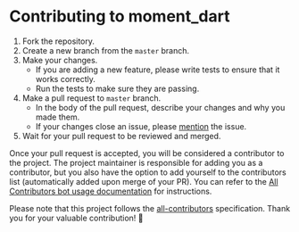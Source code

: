 # Contributing to moment_dart

1. Fork the repository.
2. Create a new branch from the `master` branch.
3. Make your changes.
    * If you are adding a new feature, please write tests to ensure that it works correctly.
    * Run the tests to make sure they are passing.
4. Make a pull request to `master` branch.
    * In the body of the pull request, describe your changes and why you made them.
    * If your changes close an issue, please [mention](https://docs.github.com/en/issues/tracking-your-work-with-issues/linking-a-pull-request-to-an-issue) the issue.
5. Wait for your pull request to be reviewed and merged.

Once your pull request is accepted, you will be considered a contributor to the project. The project maintainer is responsible for adding you as a contributor, but you also have the option to add yourself to the contributors list (automatically added upon merge of your PR). You can refer to the [All Contributors bot usage documentation](https://allcontributors.org/docs/en/bot/usage) for instructions.

Please note that this project follows the [all-contributors](https://allcontributors.org/) specification. Thank you for your valuable contribution! 💖
